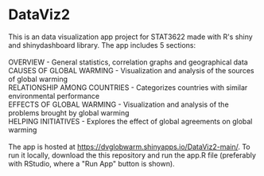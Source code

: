 # DataViz2

This is an data visualization app project for STAT3622 made with R's shiny and shinydashboard library. The app includes 5 sections:\
\
OVERVIEW - General statistics, correlation graphs and geographical data\
CAUSES OF GLOBAL WARMING - Visualization and analysis of the sources of global warming\
RELATIONSHIP AMONG COUNTRIES - Categorizes countries with similar environmental performance\
EFFECTS OF GLOBAL WARMING - Visualization and analysis of the problems brought by global warming\
HELPING INITIATIVES - Explores the effect of global agreements on global warming\
\
The app is hosted at https://dvglobwarm.shinyapps.io/DataViz2-main/. To run it locally, download the this repository and run the app.R file (preferably with RStudio, where a "Run App" button is shown).
